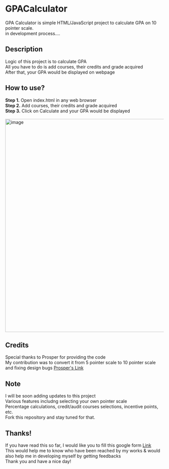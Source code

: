 # GPACalculator
GPA Calculator is simple HTML/JavaScript project to calculate GPA on 10 pointer scale.<br>
in development process....


## Description
Logic of this project is to calculate GPA <br>
All you have to do is add courses, their credits and grade acquired <br>
After that, your GPA would be displayed on webpage <br>


## How to use?
<b>Step 1.</b> Open index.html in any web browser <br>
<b>Step 2.</b> Add courses, their credits and grade acquired<br>
<b>Step 3.</b> Click on Calculate and your GPA would be displayed <br><br>
<img width="677" alt="image" src="https://user-images.githubusercontent.com/111577600/213820647-c0d6aa2e-e03e-47a6-adcd-2488b46746b2.png">



## Credits
Special thanks to Prosper
for providing the code<br>
My contribution was to convert it from 5 pointer scale to 10 pointer scale and fixing design bugs
[Prosper's Link](https://codepen.io/Proyce/pen/NWxYWgr)<br>


## Note
I will be soon adding updates to this project<br>
Various features includng selecting your own pointer scale<br>
Percentage calculations, credit/audit courses selections, incentive points, etc.<br>
Fork this repository and stay tuned for that.


## Thanks!
If you have read this so far, I would like you to fill this google form [Link](https://forms.gle/6C6JFL56VazfwErm6)<br>
This would help me to know who have been reached by my works & would also help me in developing myself by getting feedbacks<br>
Thank you and have a nice day!
